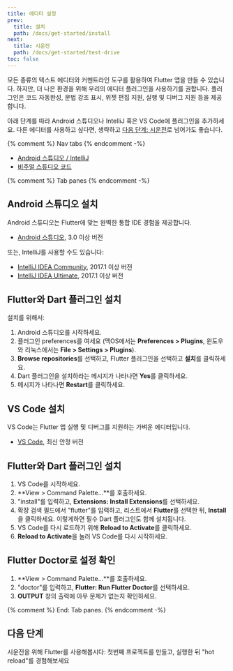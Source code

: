 ```yaml
---
title: 에디터 설정
prev:
  title: 설치
  path: /docs/get-started/install
next:
  title: 시운전
  path: /docs/get-started/test-drive
toc: false
---
```


모든 종류의 텍스트 에디터와 커멘트라인 도구를 활용하여 Flutter 앱을 만들 수 있습니다.
하지만, 더 나은 환경을 위해 우리의 에디터 플러그인을 사용하기를 권합니다.
플러그인은 코드 자동완성, 문법 강조 표시, 위젯 편집 지원, 실행 및 디버그 지원 등을 제공합니다.

아래 단계를 따라 Android 스튜디오나 IntelliJ 혹은 VS Code에 플러그인을 추가하세요.
다른 에디터를 사용하고 싶다면, 생략하고 [다음 단계: 시운전](/docs/get-started/test-drive)로 넘어가도 좋습니다.

{% comment %} Nav tabs {% endcomment -%}
<ul class="nav nav-tabs" id="editor-setup" role="tablist">
  <li class="nav-item">
    <a class="nav-link active" id="androidstudio-tab" href="#androidstudio" role="tab" aria-controls="androidstudio" aria-selected="true">Android 스튜디오 / IntelliJ</a>
  </li>
  <li class="nav-item">
    <a class="nav-link" id="vscode-tab" href="#vscode" role="tab" aria-controls="vscode" aria-selected="false">비주얼 스튜디오 코드</a>
  </li>
</ul>

{% comment %} Tab panes {% endcomment -%}
<div class="tab-content">

<div class="tab-pane active" id="androidstudio" role="tabpanel" aria-labelledby="androidstudio-tab" markdown="1">

## Android 스튜디오 설치

Android 스튜디오는 Flutter에 맞는 완벽한 통합 IDE 경험을 제공합니다.

* [Android 스튜디오]({{site.android-dev}}/studio), 3.0 이상 버전

또는, IntelliJ를 사용할 수도 있습니다:

* [IntelliJ IDEA Community](https://www.jetbrains.com/idea/download/), 2017.1 이상 버전
* [IntelliJ IDEA Ultimate](https://www.jetbrains.com/idea/download/), 2017.1 이상 버전

## Flutter와 Dart 플러그인 설치

설치를 위해서:

 1. Android 스튜디오를 시작하세요.
 1. 플러그인 preferences를 여세요 
    (맥OS에서는 **Preferences > Plugins**,
    윈도우와 리눅스에서는 **File > Settings > Plugins**).
 1. **Browse repositories**를 선택하고, Flutter 플러그인을 선택하고 **설치**를 클릭하세요.
 1. Dart 플러그인을 설치하라는 메시지가 나타나면 **Yes**를 클릭하세요.
 1. 메시지가 나타나면 **Restart**를 클릭하세요.

</div>
<div class="tab-pane" id="vscode" role="tabpanel" aria-labelledby="vscode-tab" markdown="1">

## VS Code 설치

VS Code는 Flutter 앱 실행 및 디버그를 지원하는 가벼운 에디터입니다.

* [VS Code](https://code.visualstudio.com/), 최신 안정 버전

## Flutter와 Dart 플러그인 설치

 1. VS Code를 시작하세요.
 1. **View > Command Palette...**를 호출하세요.
 1. "install"를 입력하고, **Extensions: Install Extensions**를 선택하세요.
 1. 확장 검색 필드에서 "flutter"를 입력하고, 리스트에서 **Flutter**를 선택한 뒤, **Install**을 클릭하세요.
    이렇게하면 필수 Dart 플러그인도 함께 설치됩니다.
 1. VS Code를 다시 로드하기 위해 **Reload to Activate**를 클릭하세요.
 1. **Reload to Activate**을 눌러 VS Code를 다시 시작하세요.

## Flutter Doctor로 설정 확인

 1. **View > Command Palette...**를 호출하세요.
 1. "doctor"를 입력하고, **Flutter: Run Flutter Doctor**를 선택하세요.
 1. **OUTPUT** 창의 출력에 아무 문제가 없는지 확인하세요.

</div>

</div>{% comment %} End: Tab panes. {% endcomment -%}

## 다음 단계

시운전을 위해 Flutter를 사용해봅시다:
첫번째 프로젝트를 만들고, 실행한 뒤 "hot reload"를 경험해보세요 
